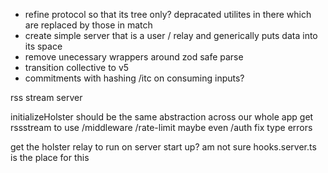 - refine protocol so that its tree only? depracated utilites in there which are replaced by those in match
- create simple server that is a user / relay and generically puts data into its space
- remove unecessary wrappers around zod safe parse
- transition collective to v5
- commitments with hashing /itc on consuming inputs?

rss stream server

initializeHolster should be the same abstraction across our whole app
get rssstream to use /middleware /rate-limit maybe even /auth
fix type errors

get the holster relay to run on server start up? am not sure hooks.server.ts is the place for this